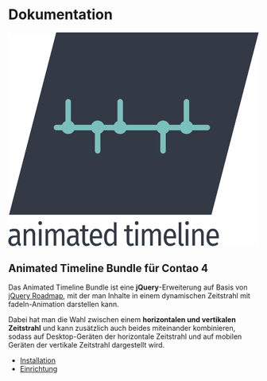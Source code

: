 # Dokumentation

![](../_images/animated-timeline/animated-timeline-logo.svg#noborder ':size=150')

## Animated Timeline Bundle für Contao 4

Das Animated Timeline Bundle ist eine **jQuery**-Erweiterung auf Basis von [jQuery Roadmap](https://github.com/stefanomarra/jquery-roadmap), mit der man Inhalte in einem dynamischen Zeitstrahl mit fadeIn-Animation darstellen kann. 

Dabei hat man die Wahl zwischen einem **horizontalen und vertikalen Zeitstrahl** und kann zusätzlich auch beides miteinander kombinieren, sodass auf Desktop-Geräten der horizontale Zeitstrahl und auf mobilen Geräten der vertikale Zeitstrahl dargestellt wird.

- [Installation](animated-timeline/installation.md)
- [Einrichtung](animated-timeline/einrichtung.md)
